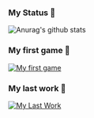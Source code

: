 ### My Status 💯
![Anurag's github stats](https://github-readme-stats.vercel.app/api?username=NoNameoN-A)

### My first game 🐍
[![My first game](https://github-readme-stats.vercel.app/api/pin/?username=NoNameoN-A&repo=Snake)](https://github.com/NoNameoN-A/Snake)

### My last work 🐍
[![My Last Work](https://github-readme-stats.vercel.app/api/pin/?username=NoNameoN-A&repo=TNTVillage-Dump)](https://github.com/NoNameoN-A/TNTVillage-Dump)
